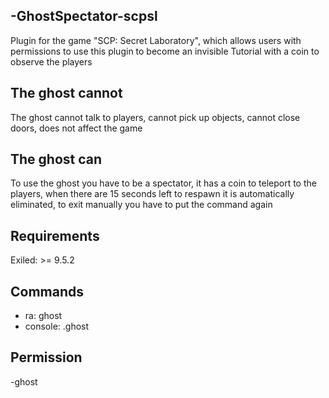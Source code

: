  ## -GhostSpectator-scpsl
 Plugin for the game "SCP: Secret Laboratory", which allows users with permissions to use this plugin to become an invisible Tutorial with a coin to observe the players

## The ghost cannot
The ghost cannot talk to players, cannot pick up objects, cannot close doors, does not affect the game

## The ghost can
To use the ghost you have to be a spectator, it has a coin to teleport to the players, when there are 15 seconds left to respawn it is automatically eliminated, to exit manually you have to put the command again

## Requirements
Exiled: >= 9.5.2


## Commands
- ra: ghost
-  console: .ghost


## Permission
-ghost



